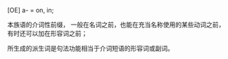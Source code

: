 
[OE] a- = on, in; 

本族语的介词性前缀， 一般在名词之前，也能在充当名称使用的某些动词之前，有时还可以加在形容词之前；

所生成的派生词是句法功能相当于介词短语的形容词或副词。


